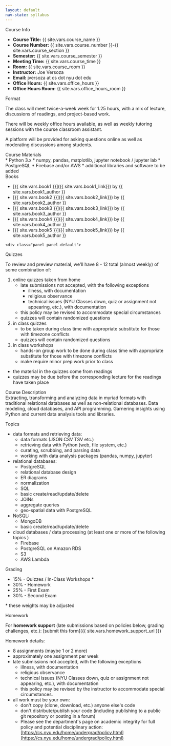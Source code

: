 ```yaml
---
layout: default
nav-state: syllabus
---
```



<div class="row">
  <div class="col-md-6">
    <div class="panel panel-default">

<a name="info"></a>
<div class="panel-heading">Course Info</div>
<div class="panel-body" markdown="block">

* __Course Title:__ {{ site.vars.course_name }}
* __Course Number:__ {{ site.vars.course_number }}-{{ site.vars.course_section }}
* __Semester:__ {{ site.vars.course_semester }}
* __Meeting Time:__ {{ site.vars.course_time }}
* __Room:__ {{ site.vars.course_room }}
* __Instructor:__ Joe Versoza
* __Email:__ jversoza at cs dot nyu dot edu
* __Office Hours:__ {{ site.vars.office_hours }}
* __Office Hours Room:__  {{ site.vars.office_hours_room }}
</div>
    </div>
    <div class="panel panel-default">
<div class="panel-heading">Format</div>
<div class="panel-body" markdown="block">

The class will meet twice-a-week week for 1.25 hours, with a mix of lecture, discussions of readings, and project-based work.

There will be weekly office hours available, as well as weekly tutoring sessions with the course classroom assistant.

A platform will be provided for asking questions online as well as moderating discussions among students.

</div>
    </div>
    <div class="panel panel-default">
<a name="topics"></a>
<div class="panel-heading">Course Materials</div>
<div class="panel-body" markdown="block">
* Python 3.x 
* numpy, pandas, matplotlib, jupyter notebook / jupyter lab
* PostgreSQL
* Firebase and/or AWS
* additional libraries and software to be added
</div>
    </div>
    <div class="panel panel-default">
<a name="books"></a>
<div class="panel-heading">Books</div>
<div class="panel-body" markdown="block">


* [{{ site.vars.book1 }}]({{ site.vars.book1_link}}) by {{ site.vars.book1_author }}
* [{{ site.vars.book2 }}]({{ site.vars.book2_link}}) by {{ site.vars.book2_author }}
* [{{ site.vars.book3 }}]({{ site.vars.book3_link}}) by {{ site.vars.book3_author }}
* [{{ site.vars.book4 }}]({{ site.vars.book4_link}}) by {{ site.vars.book4_author }}
* [{{ site.vars.book5 }}]({{ site.vars.book5_link}}) by {{ site.vars.book5_author }}

</div>
    </div>

    <div class="panel panel-default">
<a name="quizzes"></a>
<div class="panel-heading">Quizzes</div>
<div class="panel-body" markdown="block">


To review and preview material, we'll have 8 - 12 total (almost weekly) of some combination of:

1. online quizzes taken from home 
	* late submissions not accepted, with the following exceptions
		* illness, with documentation
		* religious observance
		* technical issues (NYU Classes down, quiz or assignment not appearing, etc.), with documentation
	* this policy may be revised to accommodate special circumstances
	* quizzes will contain randomized questions
2. in class quizzes 
	* to be taken during class time with appropriate substitute for those with timezone conflicts
	* quizzes will contain randomized questions
3. in class workshops 
	* hands-on group work to be done during class time with appropriate substitute for those with timezone conflicts
	* make require minor prep work prior to class

* the material in the quizzes come from readings
* quizzes may be due before the corresponding lecture for the readings have taken place
</div>
    </div>




  </div><!-- end col -->








  <div class="col-md-6">
    <div class="panel panel-default">
<a name="description"></a>
<div class="panel-heading">Course Description</div>
<div class="panel-body" markdown="block">
Extracting, transforming and analyzing data in myriad formats with traditional relational databases as well as non-relational databases. Data modeling, cloud databases, and API programming. Garnering insights using Python and current data analysis tools and libraries.

Topics

* data formats and retrieving data:
	* data formats (JSON CSV TSV etc.)
	* retrieving data with Python (web, file system, etc.)
	* curating, scrubbing, and parsing data
	* working with data analysis packages (pandas, numpy, jupyter)
* relational databases:
	* PostgreSQL 
	* relational database design
	* ER diagrams
	* normalization
	* SQL
	* basic create/read/update/delete
	* JOINs
	* aggregate queries
	* geo-spatial data with PostgreSQL 
* NoSQL:
	* MongoDB
	* basic create/read/update/delete
* cloud databases / data processing (at least one or more of the following topics )
	* Firebase
	* PostgreSQL on Amazon RDS
	* S3
	* AWS Lambda 
</div>
    </div>
    <div class="panel panel-default">
<a name="grading"></a>
<div class="panel-heading">Grading</div>
<div class="panel-body" markdown="block">

* 15% - Quizzes / In-Class Workshops \*
* 30% - Homework
* 25% - First Exam
* 30% - Second Exam

\* these weights may be adjusted 

</div>
    </div>
    <div class="panel panel-default">
<a name="homework"></a>
<div class="panel-heading">Homework</div>
<div class="panel-body" markdown="block">

For __homework support__ (late submissions based on policies below, grading challenges, etc.): [submit this form]({{ site.vars.homework_support_url }})

Homework details:

* 8 assignments (maybe 1 or 2 more)
* approximately one assignment per week
* late submissions not accepted, with the following exceptions
	* illness, with documentation
	* religious observance
	* technical issues (NYU Classes down, quiz or assignment not appearing, etc.), with documentation
	* this policy may be revised by the instructor to accommodate special circumstances.
* all work must be your own:
	* don't copy (clone, download, etc.) anyone else's code
	* don't distribute/publish your code (including publishing to a public git repository or posting in a forum)
	* Please see the department's page on academic integrity for full policy and potential disciplinary action: [https://cs.nyu.edu/home/undergrad/policy.html](https://cs.nyu.edu/home/undergrad/policy.html)
</div>
    </div>
  </div><!-- end col -->

</div><!-- end row -->

<div class="row">
  <div class="col-md-6">
  </div><!-- end col -->

  <div class="col-md-6">
  </div><!-- end col -->



</div><!-- end row -->

<div class="row">
  <div class="col-md-6">
  </div><!-- end col -->

  <div class="col-md-6">
  </div><!-- end col -->
</div><!-- end row -->

